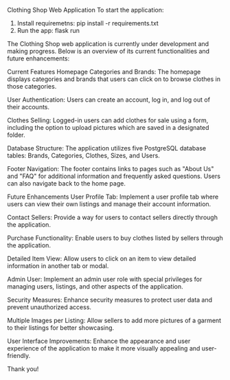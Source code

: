Clothing Shop Web Application
To start the application:
1. Install requiremetns: pip install -r requirements.txt
2. Run the app: flask run

The Clothing Shop web application is currently under development and making progress. Below is an overview of its current functionalities and future enhancements:

Current Features
Homepage Categories and Brands: The homepage displays categories and brands that users can click on to browse clothes in those categories.

User Authentication: Users can create an account, log in, and log out of their accounts.

Clothes Selling: Logged-in users can add clothes for sale using a form, including the option to upload pictures which are saved in a designated folder.

Database Structure: The application utilizes five PostgreSQL database tables: Brands, Categories, Clothes, Sizes, and Users.

Footer Navigation: The footer contains links to pages such as "About Us" and "FAQ" for additional information and frequently asked questions. Users can also navigate back to the home page.

Future Enhancements
User Profile Tab: Implement a user profile tab where users can view their own listings and manage their account information.

Contact Sellers: Provide a way for users to contact sellers directly through the application.

Purchase Functionality: Enable users to buy clothes listed by sellers through the application.

Detailed Item View: Allow users to click on an item to view detailed information in another tab or modal.

Admin User: Implement an admin user role with special privileges for managing users, listings, and other aspects of the application.

Security Measures: Enhance security measures to protect user data and prevent unauthorized access.

Multiple Images per Listing: Allow sellers to add more pictures of a garment to their listings for better showcasing.

User Interface Improvements: Enhance the appearance and user experience of the application to make it more visually appealing and user-friendly.

Thank you!